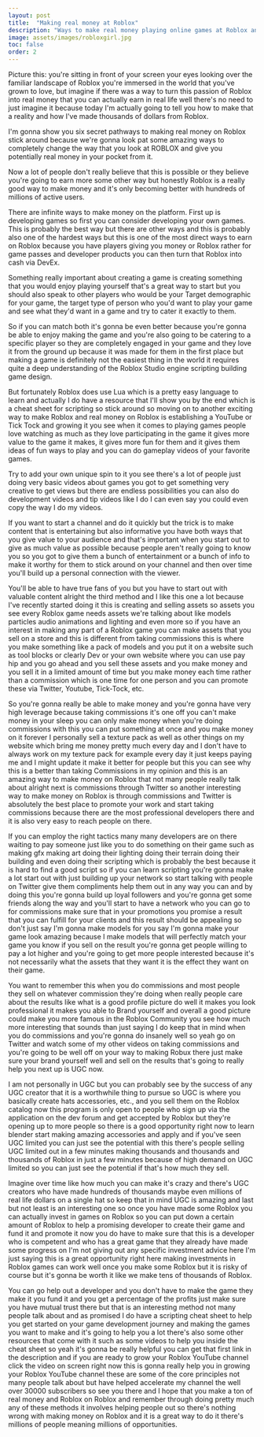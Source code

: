 ```yaml
---
layout: post
title:  "Making real money at Roblox"
description: "Ways to make real money playing online games at Roblox and their critical analysis"
image: assets/images/robloxgirl.jpg
toc: false
order: 2
---
```

Picture this: you're sitting in front of
your screen your eyes looking over the
familiar landscape of Roblox you're
immersed in the world that you've grown
to love,
but imagine if there was a way to turn
this passion of Roblox into real money
that you can actually earn in real life
well there's no need to just imagine it
because today I'm actually going to tell
you how to make that a reality and how
I've made thousands of dollars from
Roblox.

I'm gonna show you six secret
pathways to making real money on Roblox
stick around because we're gonna look
pat some amazing ways to completely
change the way that you look at ROBLOX
and give you potentially real money in
your pocket from it.

Now a lot of people
don't really believe that this is
possible or they believe you're going to
earn more some other way but honestly
Roblox is a really good way to make
money and it's only becoming better with
hundreds of millions of active users.

There are infinite ways to make money on
the platform.
First up is developing games so first
you can consider developing your own
games. This is probably the best way but
there are other ways and this is
probably also one of the hardest ways
but this is one of the most direct ways
to earn on Roblox because you have
players giving you money or Roblox
rather for game passes and developer
products you can then turn that Roblox
into cash via DevEx.

Something really
important about creating a game is
creating something that you would enjoy
playing yourself that's a great way to
start but you should also speak to other
players who would be your Target
demographic for your game, the target
type of person who you'd want to play
your game and see what they'd want in a
game and try to cater it exactly to them.


So if you can match both it's gonna be
even better because you're gonna be able
to enjoy making the game and you're also
going to be catering to a specific
player so they are completely engaged in
your game and they love it from the
ground up because it was made for them
in the first place but making a game is
definitely not the easiest thing in the
world it requires quite a deep
understanding of the Roblox Studio
engine scripting building game design.

But fortunately Roblox does use Lua
which is a pretty easy language to
learn and actually I do have a resource
that I'll show you by the end which is a
cheat sheet for scripting so stick
around so moving on to another exciting
way to make Roblox and real money on
Roblox is establishing a YouTube or Tick
Tock and growing it you see when it
comes to playing games people love
watching as much as they love
participating in the game it gives more
value to the game it makes, it gives more fun
for them and it gives them ideas of fun
ways to play and you can do gameplay
videos of your favorite games.

Try to add
your own unique spin to it you see
there's a lot of people just doing very
basic videos about games you got to get
something very creative to get views but
there are endless possibilities you can
also do development videos and tip
videos like I do I can even say you
could even copy the way I do my videos.

If you want to start a channel and do it
quickly but the trick is to make content
that is entertaining but also
informative you have both ways that you
give value to your audience and that's
important when you start out to give as
much value as possible because people
aren't really going to know you so you
got to give them a bunch of
entertainment or a bunch of info to make
it worthy for them to stick around on
your channel and then over time you'll
build up a personal connection with the
viewer.

You'll be able to have true fans
of you but you have to start out with
valuable content alright the third
method and I like this one a lot because
I've recently started doing it this is
creating and selling assets so assets
you see every Roblox game needs assets
we're talking about like models
particles audio animations and lighting
and even more so if you have an interest
in making any part of a Roblox game you
can make assets that you sell on a store
and this is different from taking
commissions this is where you make
something like a pack of models and you
put it on a website such as tool blocks
or clearly Dev or your own website where
you can use pay hip and you go ahead and
you sell these assets and you make money
and you sell it in a limited amount of
time but you make money each time rather
than a commission which is one time for
one person and you can promote these via
Twitter, Youtube, Tick-Tock, etc.

So you're
gonna really be able to make money and
you're gonna have very high leverage
because taking commissions it's one off
you can't make money in your sleep you
can only make money when you're doing
commissions with this you can put
something at once and you make money on
it forever I personally sell a texture
pack as well as other things on my
website which bring me money pretty much
every day and I don't have to always
work on my texture pack for example
every day it just keeps paying me and I
might update it make it better for
people but this you can see why this is
a better than taking Commissions in my
opinion and this is an amazing way to
make money on Roblox that not many
people really talk about alright next is
commissions through Twitter so another
interesting way to make money on Roblox
is through commissions and Twitter is
absolutely the best place to promote
your work and start taking commissions
because there are the most professional
developers there and it is also very
easy to reach people on there.

If you can
employ the right tactics many many
developers are on there waiting to pay
someone just like you to do something on
their game such as
making gfx making art doing their
lighting doing their terrain doing their
building and even doing their scripting
which is probably the best because it is
hard to find a good script so if you can
learn scripting you're gonna make a lot
start out with just building up your
network so start talking with people on
Twitter give them compliments help them
out in any way you can and by doing this
you're gonna build up loyal followers
and you're gonna get some friends along
the way and you'll start to have a
network who you can go to for
commissions make sure that in your
promotions you promise a result that you
can fulfill for your clients and this
result should be appealing so don't just
say I'm gonna make models for you say
I'm gonna make your game look amazing
because I make models that will
perfectly match your game you know if
you sell on the result you're gonna get
people willing to pay a lot higher and
you're going to get more people
interested because it's not necessarily
what the assets that they want it is the
effect they want on their game.

You want
to remember this when you do commissions
and most people they sell on whatever
commission they're doing when really
people care about the results like what
is a good profile picture do well it
makes you look professional it makes you
able to Brand yourself and overall a
good picture could make you more famous
in the Roblox Community you see how much
more interesting that sounds than just
saying I do keep that in mind when
you do commissions and you're gonna do
insanely well so yeah go on Twitter and
watch some of my other videos on taking
commissions and you're going to be well
off on your way to making Robux there
just make sure your brand yourself well
and sell on the results that's going to
really help you next up is UGC now.

I am
not personally in UGC but you can
probably see by the success of any UGC
creator that it is a worthwhile thing to
pursue so UGC is where you basically
create hats accessories, etc., and you sell
them on the Roblox catalog now this
program is only open to people who sign
up via the application on the dev forum
and get accepted by Roblox but they're
opening up to more people so there is a
good opportunity right now to learn
blender start making amazing accessories
and apply and if you've seen UGC
limited you can just see the potential
with this there's people selling UGC
limited out in a few minutes making
thousands and thousands and thousands of
Roblox in just a few minutes because of
high demand on UGC limited so you can
just see the potential if that's how
much they sell.

Imagine over time like
how much you can make it's crazy and
there's UGC creators who have made
hundreds of thousands maybe even
millions of real life dollars on a
single hat so keep that in mind UGC is
amazing and last but not least is an
interesting one so once you have made
some Roblox you can actually invest in
games on Roblox so you can put down a
certain amount of Roblox to help a
promising developer to create their game
and fund it and promote it now you do
have to make sure that this is a
developer who is competent and who has a
great game that they already have made
some progress on I'm not giving out any
specific investment advice here I'm just
saying this is a great opportunity right
here making investments in Roblox games
can work well once you make some Roblox
but it is risky of course but it's gonna
be worth it like we make tens of
thousands of Roblox.

You can go help out a
developer and you don't have to make the
game they make it you fund it and you
get a percentage of the profits just
make sure you have mutual trust there
but that is an interesting method not
many people talk about and as promised I
do have a scripting cheat sheet to help
you get started on your game development
journey and making the games you want to
make and it's going to help you a lot
there's also some other resources that
come with it such as some videos to help
you inside the cheat sheet so yeah it's
gonna be really helpful you can get that
first link in the description and if you
are ready to grow your Roblox YouTube
channel click the video on screen right
now this is gonna really help you in
growing your Roblox YouTube channel
these are some of the core principles
not many people talk about but have
helped accelerate my channel the well
over 30000 subscribers so see you there
and I hope that you make a ton of real
money and Roblox on Roblox and remember
through doing pretty much any of these
methods it involves helping people out
so there's nothing wrong with making
money on Roblox and it is a great way to
do it there's millions of people meaning
millions of opportunities.
